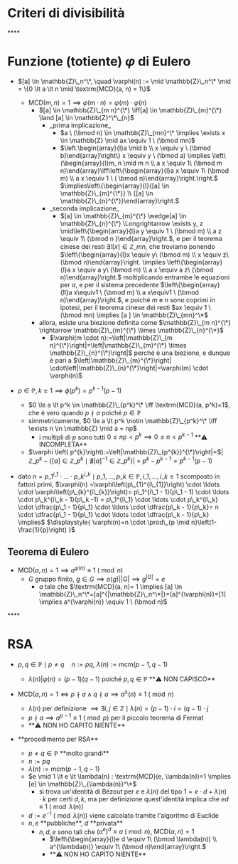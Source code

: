 # Criteri di divisibilità

\*\*\*\*

# Funzione (totiente) $\varphi$ di Eulero

- $[a] \in \mathbb{Z}\_n^\*, \quad \varphi(n) := \mid \mathbb{Z}\_n^\* \mid = \{0 \lt a \lt n \mid \textrm{MCD}(a, n) = 1\}$
  - $\textrm{MCD}(m, n) = 1 \implies \varphi(m \cdot n) = \varphi(m) \cdot \varphi(n)$
    - $[a]  \in \mathbb{Z}\_{m n}^{\*} \iff[a] \in \mathbb{Z}\_{m}^{\*} \land [a] \in \mathbb{Z}^\*\_{n}$
      - \_prima implicazione\_
        - $a \ (\bmod n) \in \mathbb{Z}\_{mn}^\* \implies \exists x \in \mathbb{Z} \mid ax \equiv 1 \ (\bmod mn)$
        - $\left.\begin{array}{l}a \mid b \\ x \equiv y \ (\bmod b)\end{array}\right\} x \equiv y \ (\bmod a) \implies \left\{\begin{array}{l}m, n \mid m n \\ a x \equiv 1\ (\bmod m n)\end{array}\iff\left\{\begin{array}{l}a x \equiv 1\ (\bmod m) \\ a x \equiv 1 \ ( \bmod n)\end{array}\right.\right.$ $\implies\left\{\begin{array}{l}{[a] \in \mathbb{Z}\_{m}^{\*}} \\ {[a] \in \mathbb{Z}\_{n}^{\*}}\end{array}\right.$
      - \_seconda implicazione\_
        - $[a] \in \mathbb{Z}\_{m}^{\*} \wedge[a] \in \mathbb{Z}\_{n}^{\*} \Longrightarrow \exists y, z \mid\left\{\begin{array}{l}a y \equiv 1 \ (\bmod m) \\ a z \equiv 1\ (\bmod n )\end{array}\right.$, e per il teorema cinese dei resti $\exists ! [x] \in \mathbb{Z}\_{mn}$, che troviamo ponendo $\left\{\begin{array}{l}x \equiv y\ (\bmod m) \\ x \equiv z\ (\bmod n)\end{array}\right. \implies \left\{\begin{array}{l}a x \equiv a y\ (\bmod m) \\ a x \equiv a z\ (\bmod n)\end{array}\right.$ moltiplicando entrambe le equazioni per $a$, e per il sistema precedente $\left\{\begin{array}{ll}a x\equiv1 \ (\bmod m) \\ a x\equiv1 \ (\bmod n)\end{array}\right.$, e poiché $m$ e $n$ sono coprimi in ipotesi, per il teorema cinese dei resti $ax \equiv 1 \ (\bmod mn) \implies [a ] \in \mathbb{Z}\_{mn}^\*$
    - allora, esiste una biezione definita come $\mathbb{Z}\_{m n}^{\*} \rightarrow \mathbb{Z}\_{m}^{\*} \times \mathbb{Z}\_{n}^{\*}$
      - $\varphi(m \cdot n):=\left|\mathbb{Z}\_{m n}^{\*}\right|=\left|\mathbb{Z}\_{m}^{\*} \times \mathbb{Z}\_{n}^{\*}\right|$ perché è una biezione, e dunque è pari a $\left|\mathbb{Z}\_{m}^{\*}\right| \cdot\left|\mathbb{Z}\_{n}^{\*}\right|=\varphi(m) \cdot \varphi(n)$

- $p \in \mathbb{P}, k \ge 1 \implies \phi(p^k) = p^{k -1}(p-1)$
  - $0 \le a \lt p^k \in \mathbb{Z}\_{p^k}^\* \iff \textrm{MCD}(a, p^k)=1$, che è vero quando $p \nmid a$ poiché $p \in \mathbb{P}$
  - simmetricamente, $0 \le a \lt p^k \notin \mathbb{Z}\_{p^k}^\* \iff \exists n \in \mathbb{Z} \mid a = np$
    - i multipli di $p$ sono tutti $0 \leq n p<p^{k} \implies 0 \leq n \lt p ^{k - 1}$ \*\*⚠️ INCOMPLETA\*\*
  - $\varphi \left( p^{k}\right):=\left|\mathbb{Z}\_{p^{k}}^{\*}\right|=$$\left| \mathbb{Z}\_{p^{k}}-\left\{[a] \in \mathbb{Z}\_{p^{k}} \mid\nexists[a]^{-1} \in \mathbb{Z}\_{p^{k}}\right\} \right|$ = $p^k - p^{k - 1} = p^{k - 1}(p - 1)$
- dato $n=p\_{1}^{i\_{1}} \cdot \ldots \cdot p\_{k}^{i\_k} \mid p\_1, \ldots, p\_k \in \mathbb{P}, i\_1, \ldots, i\_k \ge 1$ scomposto in fattori primi, $\varphi(n) =\varphi\left(p\_{1}^{i\_{1}}\right) \cdot \ldots \cdot \varphi\left(p\_{k}^{i\_{k}}\right)= p\_1^{i\_1 - 1}(p\_1 - 1) \cdot \ldots \cdot p\_k^{i\_k - 1}(p\_k -1) = p\_1^{i\_1} \cdot \ldots \cdot p\_k^{i\_k} \cdot \dfrac{p\_1 - 1}{p\_1} \cdot \ldots \cdot \dfrac{p\_k - 1}{p\_k}= n \cdot \dfrac{p\_1 - 1}{p\_1} \cdot \ldots \cdot \dfrac{p\_k - 1}{p\_k} \implies$ $\displaystyle{ \varphi(n)=n \cdot \prod\_{p \mid n}\left(1-\frac{1}{p}\right) }$

## Teorema di Eulero

- $\textrm{MCD}(a, n) = 1 \implies a^{\varphi(n)} \equiv 1 \ (\bmod n)$
  - $G$ gruppo finito, $g \in G \implies o(g)   \bigg\vert \left| G \right| \implies g^{\left| G \right|} = e$
    - $a$ tale che $\textrm{MCD}(a, n)= 1 \implies [a] \in \mathbb{Z}\_n^\*=[a]^{|\mathbb{Z}\_n^\*|}=[a]^{\varphi(n)}=[1] \implies a^{\varphi(n)} \equiv 1 \ (\bmod n)$

\*\*\*\*

# RSA

- $p, q \in \mathbb{P} \mid p \neq q \quad n:= pq, \ \lambda(n) := \textrm{mcm}(p-1, q-1)$
  - $\lambda(n) \bigg\vert \varphi(n) = (p-1)(q-1)$ poiché $p, q \in \mathbb{P}$ \*\*⚠️ NON CAPISCO\*\*
- $\textrm{MCD}(a, n)= 1 \iff p\nmid a \land q \nmid a \implies a ^\lambda(n) \equiv 1 \ (\bmod n)$
  - $\lambda(n)$ per definizione $\implies \exists i, j \in \mathbb{Z} \mid \lambda(n)=(p-1)\cdot i = (q-1)\cdot j$
  - $p \nmid a \implies a^{p-1}\equiv 1 \ (\bmod p)$ per il piccolo teorema di Fermat
  - \*\*⚠️ NON HO CAPITO NIENTE\*\*
 
- \*\*procedimento per RSA\*\*
  - $p \neq q \in \mathbb{P}$ \*\*molto grandi\*\*
  - $n := p q$
  - $\lambda(n) := \textrm{mcm}(p-1, q-1)$
  - $e \mid 1 \lt e \lt \lambda(n) : \textrm{MCD}(e, \lambda(n))=1 \implies [e] \in \mathbb{Z}\_{\lambda(n)}^\*$
    - si trova un'identità di Bézout per $e$ e $\lambda(n)$ del tipo $1 = e\cdot d + \lambda(n) \cdot k$ per certi $d, k$, ma per definizione quest'identità implica che $e  d \equiv 1 \ (\bmod \lambda(n))$
  - $d:= e^{-1} \ (\bmod \lambda(n))$ viene calcolato tramite l'algoritmo di Euclide
  - $n, e$ \*\*pubbliche\*\*, $d$ \*\*privata\*\*
      - $n, d, e$ sono tali che $(a^e)^d \equiv a  \ (\bmod n), \ \textrm{MCD}(a, n)=1$
        - $\left\{\begin{array}{l}e d \equiv 1\ (\bmod \lambda(n)) \\ a^{\lambda(n)} \equiv 1\ (\bmod n)\end{array}\right.$
        - \*\*⚠️ NON HO CAPITO NIENTE\*\*
